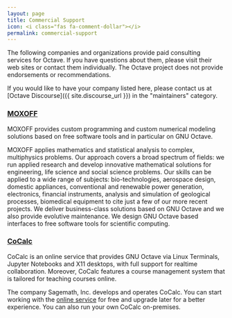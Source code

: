 ```yaml
---
layout: page
title: Commercial Support
icon: <i class="fas fa-comment-dollar"></i>
permalink: commercial-support
---
```


The following companies and organizations provide paid consulting services
for Octave.
If you have questions about them,
please visit their web sites or contact them individually.
The Octave project does not provide endorsements or recommendations.

If you would like to have your company listed here,
please contact us at [Octave Discourse]({{ site.discourse_url }})
in the "maintainers" category.

### [MOXOFF][]

MOXOFF provides custom programming and custom numerical modeling
solutions based on free software tools and in particular on GNU Octave.

MOXOFF applies mathematics and statistical analysis to complex, multiphysics
problems.  Our approach covers a broad spectrum of fields: we run applied
research and develop innovative mathematical solutions for engineering,
life science and social science problems.  Our skills can be applied to a
wide range of subjects: bio-technologies, aerospace design, domestic
appliances, conventional and renewable power generation, electronics,
financial instruments, analysis and simulation of geological processes,
biomedical equipment to cite just a few of our more recent projects.
We deliver business-class solutions based on GNU Octave and we also provide
evolutive maintenance.  We design GNU Octave based interfaces to free
software tools for scientific computing.


### [CoCalc][]

CoCalc is an online service that provides GNU Octave via Linux
Terminals, Jupyter Notebooks and X11 desktops, with full support for realtime
collaboration.  Moreover, CoCalc features a course management system that is
tailored for teaching courses online.

The company Sagemath, Inc. develops and operates CoCalc.
You can start working with the [online service](https://cocalc.com) for free
and upgrade later for a better experience.
You can also run your own CoCalc on-premises.

[MOXOFF]: https://blog.moxoff.com/it/magazine/moxoff-partner-di-octave
[CoCalc]: https://cocalc.com/features/octave
